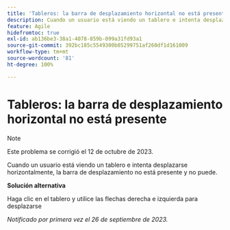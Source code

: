 ```yaml
---
title: 'Tableros: la barra de desplazamiento horizontal no está presente'
description: Cuando un usuario está viendo un tablero e intenta desplazarse horizontalmente, la barra de desplazamiento no está presente y no puede.
feature: Agile
hidefromtoc: true
exl-id: ab136be3-38a1-4078-859b-099a31fd93a1
source-git-commit: 392bc185c5549300b05299751af260df1d161009
workflow-type: tm+mt
source-wordcount: '81'
ht-degree: 100%

---
```


# Tableros: la barra de desplazamiento horizontal no está presente

>[!NOTE]
>
>Este problema se corrigió el 12 de octubre de 2023.

Cuando un usuario está viendo un tablero e intenta desplazarse horizontalmente, la barra de desplazamiento no está presente y no puede.

**Solución alternativa**

Haga clic en el tablero y utilice las flechas derecha e izquierda para desplazarse

_Notificado por primera vez el 26 de septiembre de 2023._
